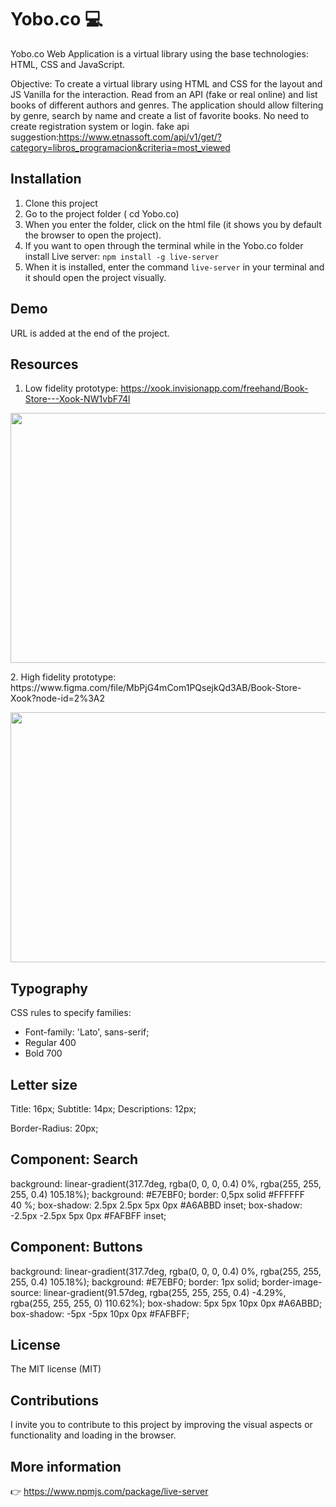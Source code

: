 # Yobo.co :computer:

Yobo.co Web Application is a virtual library using the base technologies: HTML, CSS and JavaScript. 

Objective: To create a virtual library using HTML and CSS for the layout and JS Vanilla for the interaction. Read from an API (fake or real online) and list books of different authors and genres. The application should allow filtering by genre, search by name and create a list of favorite books. No need to create registration system or login. fake api suggestion:https://www.etnassoft.com/api/v1/get/?category=libros_programacion&criteria=most_viewed

## Installation

1. Clone this project
2. Go to the project folder ( cd Yobo.co)
3. When you enter the folder, click on the html file (it shows you by default the browser to open the project).
4. If you want to open through the terminal while in the Yobo.co folder install Live server: <code>npm install -g live-server</code>
5. When it is installed, enter the command <code>live-server</code> in your terminal and it should open the project visually. 

## Demo

URL is added at the end of the project.

## Resources

1. Low fidelity prototype: https://xook.invisionapp.com/freehand/Book-Store---Xook-NW1vbF74l

<div align="center">
<img src="https://user-images.githubusercontent.com/56690309/130001935-d98b07fe-a6f4-42e1-9282-0da7e85b9087.png" width="700px" height="400px"/>
</div> 
<p>
2. High fidelity prototype: https://www.figma.com/file/MbPjG4mCom1PQsejkQd3AB/Book-Store-Xook?node-id=2%3A2
<p>
<div align="center">
<img src="https://user-images.githubusercontent.com/56690309/130001226-57633272-2252-41b2-97dc-dd7f1105acc8.png" width="700px" height="400px"/>
</div>

## Typography

CSS rules to specify families: 

- Font-family: 'Lato', sans-serif;
- Regular 400
- Bold 700

## Letter size 

Title: 16px;
Subtitle: 14px;
Descriptions: 12px; 

Border-Radius: 20px;

## Component: Search

background: linear-gradient(317.7deg, rgba(0, 0, 0, 0.4) 0%, rgba(255, 255, 255, 0.4) 105.18%);
background: #E7EBF0;
border: 0,5px solid #FFFFFF 40 %;
box-shadow: 2.5px 2.5px 5px 0px #A6ABBD inset;
box-shadow: -2.5px -2.5px 5px 0px #FAFBFF inset;

## Component: Buttons

background: linear-gradient(317.7deg, rgba(0, 0, 0, 0.4) 0%, rgba(255, 255, 255, 0.4) 105.18%);
background: #E7EBF0;
border: 1px solid;
border-image-source: linear-gradient(91.57deg, rgba(255, 255, 255, 0.4) -4.29%, rgba(255, 255, 255, 0) 110.62%);
box-shadow: 5px 5px 10px 0px #A6ABBD;
box-shadow: -5px -5px 10px 0px #FAFBFF;


## License 
The MIT license (MIT)

## Contributions

I invite you to contribute to this project by improving the visual aspects or functionality and loading in the browser.

## More information

:point_right: https://www.npmjs.com/package/live-server
